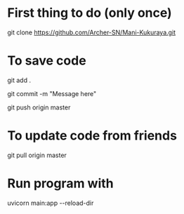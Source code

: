 # First thing to do (only once)
git clone https://github.com/Archer-SN/Mani-Kukuraya.git

# To save code
git add .

git commit -m "Message here"

git push origin master

# To update code from friends
git pull origin master

# Run program with
uvicorn main:app --reload-dir
